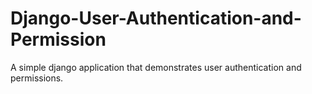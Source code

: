 # Django-User-Authentication-and-Permission
A simple django application that demonstrates user authentication and permissions.
